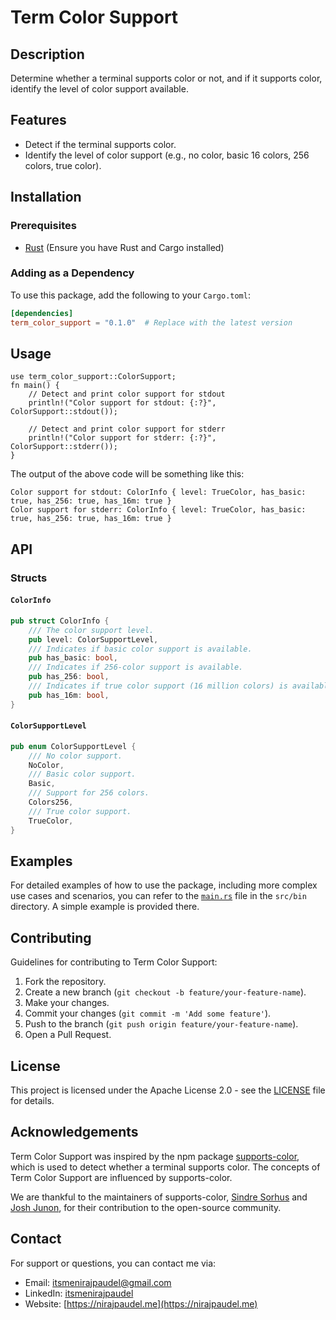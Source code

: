 # Term Color Support

## Description
Determine whether a terminal supports color or not, and if it supports color, identify the level of color support available.

## Features
- Detect if the terminal supports color.
- Identify the level of color support (e.g., no color, basic 16 colors, 256 colors, true color).

## Installation

### Prerequisites
- [Rust](https://www.rust-lang.org/tools/install) (Ensure you have Rust and Cargo installed)

### Adding as a Dependency
To use this package, add the following to your `Cargo.toml`:

```toml
[dependencies]
term_color_support = "0.1.0"  # Replace with the latest version
```

## Usage
```
use term_color_support::ColorSupport;
fn main() {
    // Detect and print color support for stdout
    println!("Color support for stdout: {:?}", ColorSupport::stdout());

    // Detect and print color support for stderr
    println!("Color support for stderr: {:?}", ColorSupport::stderr());
}
```

The output of the above code will be something like this:

```
Color support for stdout: ColorInfo { level: TrueColor, has_basic: true, has_256: true, has_16m: true }
Color support for stderr: ColorInfo { level: TrueColor, has_basic: true, has_256: true, has_16m: true }
```

## API

### Structs

#### `ColorInfo`

```rust
pub struct ColorInfo {
    /// The color support level.
    pub level: ColorSupportLevel,
    /// Indicates if basic color support is available.
    pub has_basic: bool,
    /// Indicates if 256-color support is available.
    pub has_256: bool,
    /// Indicates if true color support (16 million colors) is available.
    pub has_16m: bool,
}
```

#### `ColorSupportLevel`

```rust
pub enum ColorSupportLevel {
    /// No color support.
    NoColor,
    /// Basic color support.
    Basic,
    /// Support for 256 colors.
    Colors256,
    /// True color support.
    TrueColor,
}

```

## Examples

For detailed examples of how to use the package, including more complex use cases and scenarios, you can refer to the [`main.rs`](src/bin/main.rs) file in the `src/bin` directory. A simple example is provided there.

## Contributing

Guidelines for contributing to Term Color Support:

1. Fork the repository.
2. Create a new branch (`git checkout -b feature/your-feature-name`).
3. Make your changes.
4. Commit your changes (`git commit -m 'Add some feature'`).
5. Push to the branch (`git push origin feature/your-feature-name`).
6. Open a Pull Request.

## License

This project is licensed under the Apache License 2.0 - see the [LICENSE](LICENSE) file for details.

## Acknowledgements

Term Color Support was inspired by the npm package [supports-color](https://www.npmjs.com/package/supports-color), which is used to detect whether a terminal supports color. The concepts of Term Color Support are influenced by supports-color.

We are thankful to the maintainers of supports-color, [Sindre Sorhus](https://github.com/sindresorhus) and [Josh Junon](https://github.com/qix-), for their contribution to the open-source community.

## Contact

For support or questions, you can contact me via:

- Email: [itsmenirajpaudel@gmail.com](mailto:itsmenirajpaudel@gmail.com)
- LinkedIn: [itsmenirajpaudel](https://www.linkedin.com/in/itsmenirajpaudel/)
- Website: [https://nirajpaudel.me](https://nirajpaudel.me)




 
